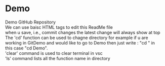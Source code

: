 # Demo
Demo GitHub Repository 
<br>
We can use baisc HTML tags to edit this ReadMe file
<br>
when u save, i.e., commit changes the latest change will always show at top 
<br>
The 'cd' function can be used to chagne directory for example if u are working in GitDemo and would like to go to Demo then just write : "cd <directoryname>" in this case "cd Demo".
<br>
'clear' command is used to clear terminal in vsc 
<br>
'ls' command lists all the function name in directory 

